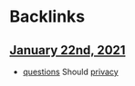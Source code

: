 
# Backlinks
## [January 22nd, 2021](<January 22nd, 2021.md>)
- [questions](<questions.md>) Should [privacy](<privacy.md>)


